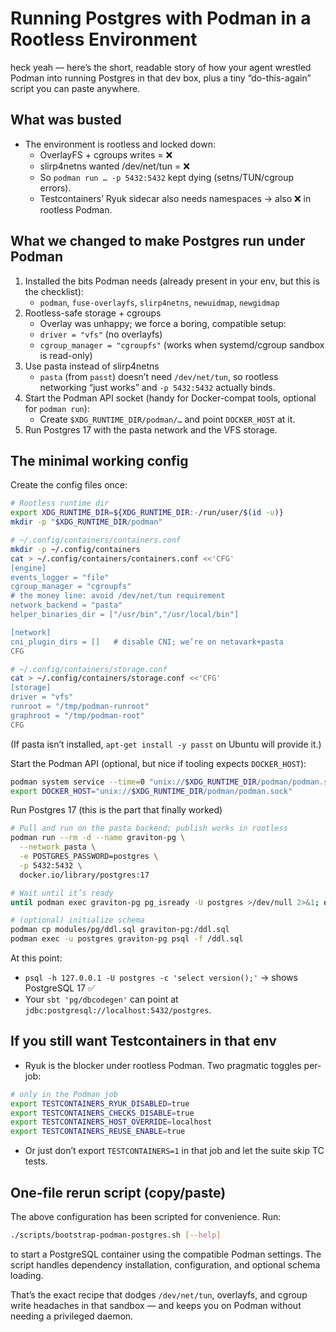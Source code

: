 # Running Postgres with Podman in a Rootless Environment

heck yeah — here’s the short, readable story of how your agent wrestled Podman into running Postgres in that dev box, plus a tiny “do-this-again” script you can paste anywhere.

## What was busted
- The environment is rootless and locked down:
  - OverlayFS + cgroups writes = ❌
  - slirp4netns wanted /dev/net/tun = ❌
  - So `podman run … -p 5432:5432` kept dying (setns/TUN/cgroup errors).
  - Testcontainers’ Ryuk sidecar also needs namespaces → also ❌ in rootless Podman.

## What we changed to make Postgres run under Podman
1. Installed the bits Podman needs (already present in your env, but this is the checklist):
   - `podman`, `fuse-overlayfs`, `slirp4netns`, `newuidmap`, `newgidmap`
2. Rootless-safe storage + cgroups
   - Overlay was unhappy; we force a boring, compatible setup:
   - `driver = "vfs"` (no overlayfs)
   - `cgroup_manager = "cgroupfs"` (works when systemd/cgroup sandbox is read-only)
3. Use pasta instead of slirp4netns
   - `pasta` (from `passt`) doesn’t need `/dev/net/tun`, so rootless networking “just works” and `-p 5432:5432` actually binds.
4. Start the Podman API socket (handy for Docker-compat tools, optional for `podman run`):
   - Create `$XDG_RUNTIME_DIR/podman/…` and point `DOCKER_HOST` at it.
5. Run Postgres 17 with the pasta network and the VFS storage.

## The minimal working config
Create the config files once:

```bash
# Rootless runtime dir
export XDG_RUNTIME_DIR=${XDG_RUNTIME_DIR:-/run/user/$(id -u)}
mkdir -p "$XDG_RUNTIME_DIR/podman"

# ~/.config/containers/containers.conf
mkdir -p ~/.config/containers
cat > ~/.config/containers/containers.conf <<'CFG'
[engine]
events_logger = "file"
cgroup_manager = "cgroupfs"
# the money line: avoid /dev/net/tun requirement
network_backend = "pasta"
helper_binaries_dir = ["/usr/bin","/usr/local/bin"]

[network]
cni_plugin_dirs = []   # disable CNI; we’re on netavark+pasta
CFG

# ~/.config/containers/storage.conf
cat > ~/.config/containers/storage.conf <<'CFG'
[storage]
driver = "vfs"
runroot = "/tmp/podman-runroot"
graphroot = "/tmp/podman-root"
CFG
```

(If pasta isn’t installed, `apt-get install -y passt` on Ubuntu will provide it.)

Start the Podman API (optional, but nice if tooling expects `DOCKER_HOST`):

```bash
podman system service --time=0 "unix://$XDG_RUNTIME_DIR/podman/podman.sock" >/tmp/podapi.log 2>&1 &
export DOCKER_HOST="unix://$XDG_RUNTIME_DIR/podman/podman.sock"
```

Run Postgres 17 (this is the part that finally worked)

```bash
# Pull and run on the pasta backend; publish works in rootless
podman run --rm -d --name graviton-pg \
  --network pasta \
  -e POSTGRES_PASSWORD=postgres \
  -p 5432:5432 \
  docker.io/library/postgres:17

# Wait until it’s ready
until podman exec graviton-pg pg_isready -U postgres >/dev/null 2>&1; do sleep 0.5; done

# (optional) initialize schema
podman cp modules/pg/ddl.sql graviton-pg:/ddl.sql
podman exec -u postgres graviton-pg psql -f /ddl.sql
```

At this point:
- `psql -h 127.0.0.1 -U postgres -c 'select version();'` → shows PostgreSQL 17 ✅
- Your `sbt 'pg/dbcodegen'` can point at `jdbc:postgresql://localhost:5432/postgres`.

## If you still want Testcontainers in that env
- Ryuk is the blocker under rootless Podman. Two pragmatic toggles per-job:

```bash
# only in the Podman job
export TESTCONTAINERS_RYUK_DISABLED=true
export TESTCONTAINERS_CHECKS_DISABLE=true
export TESTCONTAINERS_HOST_OVERRIDE=localhost
export TESTCONTAINERS_REUSE_ENABLE=true
```

- Or just don’t export `TESTCONTAINERS=1` in that job and let the suite skip TC tests.

## One-file rerun script (copy/paste)

The above configuration has been scripted for convenience. Run:

```bash
./scripts/bootstrap-podman-postgres.sh [--help]
```

to start a PostgreSQL container using the compatible Podman settings. The script handles dependency installation, configuration, and optional schema loading.

That’s the exact recipe that dodges `/dev/net/tun`, overlayfs, and cgroup write headaches in that sandbox — and keeps you on Podman without needing a privileged daemon.
